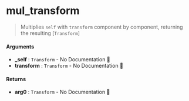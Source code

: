 # mul\_transform

>  Multiplies `self` with `transform` component by component, returning the
>  resulting [`Transform`]

#### Arguments

- **\_self** : `Transform` \- No Documentation 🚧
- **transform** : `Transform` \- No Documentation 🚧

#### Returns

- **arg0** : `Transform` \- No Documentation 🚧